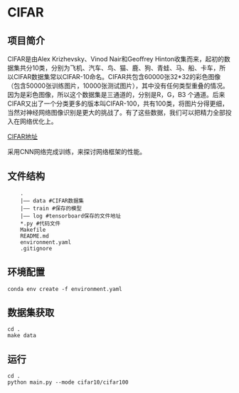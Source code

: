 # CIFAR
## 项目简介
CIFAR是由Alex Krizhevsky、Vinod Nair和Geoffrey Hinton收集而来，起初的数据集共分10类，分别为飞机、汽车、鸟、猫、鹿、狗、青蛙、马、船、卡车，所以CIFAR数据集常以CIFAR-10命名。CIFAR共包含60000张32*32的彩色图像（包含50000张训练图片，10000张测试图片），其中没有任何类型重叠的情况。因为是彩色图像，所以这个数据集是三通道的，分别是R，G，B3 个通道。后来CIFAR又出了一个分类更多的版本叫CIFAR-100，共有100类，将图片分得更细，当然对神经网络图像识别是更大的挑战了。有了这些数据，我们可以把精力全部投入在网络优化上。

[CIFAR地址](http://www.cs.toronto.edu/~kriz/cifar.html)

采用CNN网络完成训练，来探讨网络框架的性能。
## 文件结构
```
    .
    |—— data #CIFAR数据集
    |—— train #保存的模型
    |—— log #tensorboard保存的文件地址
    *.py #代码文件
    Makefile
    README.md
    environment.yaml
    .gitignore
```

## 环境配置
```
conda env create -f environment.yaml
```

## 数据集获取
```
cd .
make data
```

## 运行
```
cd .
python main.py --mode cifar10/cifar100
```
